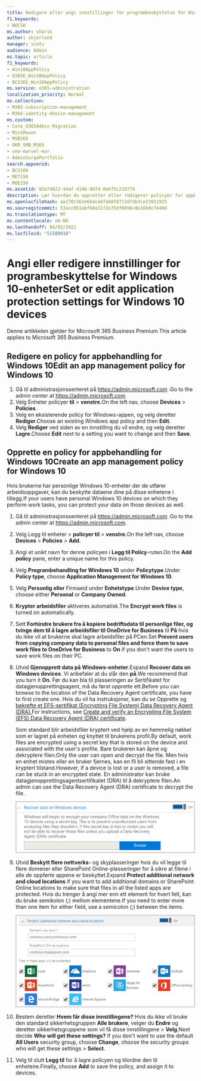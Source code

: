 ```yaml
---
title: Redigere eller angi innstillinger for programbeskyttelse for Windows 10-enheter
f1.keywords:
- NOCSH
ms.author: sharik
author: skjerland
manager: scotv
audience: Admin
ms.topic: article
f1_keywords:
- Win10AppPolicy
- O365E_Win10AppPolicy
- BCS365_Win10AppPolicy
ms.service: o365-administration
localization_priority: Normal
ms.collection:
- M365-subscription-management
- M365-identity-device-management
ms.custom:
- Core_O365Admin_Migration
- MiniMaven
- MSB365
- OKR_SMB_M365
- seo-marvel-mar
- AdminSurgePortfolio
search.appverid:
- BCS160
- MET150
- MOE150
ms.assetid: 02e74022-44af-414b-9d74-0ebf5c2197f0
description: Lær hvordan du oppretter eller redigerer policyer for appbehandling og beskytter arbeidsfiler på brukernes personlige Windows 10-enheter.
ms.openlocfilehash: aa270c563e6bdce6fd48f8713d7db3ce23921925
ms.sourcegitcommit: 53acc851abf68e2272e75df0856c0e16b0c7e48d
ms.translationtype: MT
ms.contentlocale: nb-NO
ms.lasthandoff: 04/02/2021
ms.locfileid: "51580018"
---
```

# <a name="set-or-edit-application-protection-settings-for-windows-10-devices"></a><span data-ttu-id="ec5ee-103">Angi eller redigere innstillinger for programbeskyttelse for Windows 10-enheter</span><span class="sxs-lookup"><span data-stu-id="ec5ee-103">Set or edit application protection settings for Windows 10 devices</span></span>

<span data-ttu-id="ec5ee-104">Denne artikkelen gjelder for Microsoft 365 Business Premium.</span><span class="sxs-lookup"><span data-stu-id="ec5ee-104">This article applies to Microsoft 365 Business Premium.</span></span>

## <a name="edit-an-app-management-policy-for-windows-10"></a><span data-ttu-id="ec5ee-105">Redigere en policy for appbehandling for Windows 10</span><span class="sxs-lookup"><span data-stu-id="ec5ee-105">Edit an app management policy for Windows 10</span></span>

1. <span data-ttu-id="ec5ee-106">Gå til administrasjonssenteret på <a href="https://go.microsoft.com/fwlink/p/?linkid=837890" target="_blank">https://admin.microsoft.com</a> .</span><span class="sxs-lookup"><span data-stu-id="ec5ee-106">Go to the admin center at <a href="https://go.microsoft.com/fwlink/p/?linkid=837890" target="_blank">https://admin.microsoft.com</a>.</span></span>     
2. <span data-ttu-id="ec5ee-107">Velg Enheter policyer **til** \> **venstre.**</span><span class="sxs-lookup"><span data-stu-id="ec5ee-107">On the left nav, choose **Devices** \> **Policies** .</span></span>
1. <span data-ttu-id="ec5ee-108">Velg en eksisterende policy for Windows-appen, og velg deretter **Rediger**.</span><span class="sxs-lookup"><span data-stu-id="ec5ee-108">Choose an existing Windows app policy and then **Edit**.</span></span>
1. <span data-ttu-id="ec5ee-109">Velg **Rediger** ved siden av en innstilling du vil endre, og velg deretter **Lagre**.</span><span class="sxs-lookup"><span data-stu-id="ec5ee-109">Choose **Edit** next to a setting you want to change and then **Save**.</span></span>

## <a name="create-an-app-management-policy-for-windows-10"></a><span data-ttu-id="ec5ee-110">Opprette en policy for appbehandling for Windows 10</span><span class="sxs-lookup"><span data-stu-id="ec5ee-110">Create an app management policy for Windows 10</span></span>

<span data-ttu-id="ec5ee-111">Hvis brukerne har personlige Windows 10-enheter der de utfører arbeidsoppgaver, kan du beskytte dataene dine på disse enhetene i tillegg.</span><span class="sxs-lookup"><span data-stu-id="ec5ee-111">If your users have personal Windows 10 devices on which they perform work tasks, you can protect your data on those devices as well.</span></span>
  
1. <span data-ttu-id="ec5ee-112">Gå til administrasjonssenteret på <a href="https://go.microsoft.com/fwlink/p/?linkid=837890" target="_blank">https://admin.microsoft.com</a> .</span><span class="sxs-lookup"><span data-stu-id="ec5ee-112">Go to the admin center at <a href="https://go.microsoft.com/fwlink/p/?linkid=837890" target="_blank">https://admin.microsoft.com</a>.</span></span> 
2. <span data-ttu-id="ec5ee-113">Velg Legg til  enheter \> **policyer til** \> **venstre.**</span><span class="sxs-lookup"><span data-stu-id="ec5ee-113">On the left nav, choose **Devices** \> **Policies** \> **Add**.</span></span>
3. <span data-ttu-id="ec5ee-114">Angi et unikt navn for denne policyen i **Legg til Policy**-ruten.</span><span class="sxs-lookup"><span data-stu-id="ec5ee-114">On the **Add policy** pane, enter a unique name for this policy.</span></span> 
4. <span data-ttu-id="ec5ee-115">Velg **Programbehandling for Windows 10** under **Policytype**.</span><span class="sxs-lookup"><span data-stu-id="ec5ee-115">Under **Policy type**, choose **Application Management for Windows 10**.</span></span>
5. <span data-ttu-id="ec5ee-116">Velg **Personlig eller**  Firmaeid under **Enhetstype**.</span><span class="sxs-lookup"><span data-stu-id="ec5ee-116">Under **Device type**, choose either **Personal** or **Company Owned**.</span></span>
6. <span data-ttu-id="ec5ee-117">**Krypter arbeidsfiler** aktiveres automatisk.</span><span class="sxs-lookup"><span data-stu-id="ec5ee-117">The **Encrypt work files** is turned on automatically.</span></span> 
7. <span data-ttu-id="ec5ee-118">Sett **Forhindre brukere fra å kopiere bedriftsdata til personlige filer, og tvinge dem til å lagre arbeidsfiler til OneDrive for Business** til **På** hvis du ikke vil at brukerne skal lagre arbeidsfiler på PCen.</span><span class="sxs-lookup"><span data-stu-id="ec5ee-118">Set **Prevent users from copying company data to personal files and force them to save work files to OneDrive for Business** to **On** if you don't want the users to save work files on their PC.</span></span> 
9. <span data-ttu-id="ec5ee-119">Utvid **Gjenopprett data på Windows-enheter**.</span><span class="sxs-lookup"><span data-stu-id="ec5ee-119">Expand **Recover data on Windows devices**.</span></span> <span data-ttu-id="ec5ee-120">Vi anbefaler at du slår den **på**.</span><span class="sxs-lookup"><span data-stu-id="ec5ee-120">We recommend that you turn it **On**.</span></span>
    <span data-ttu-id="ec5ee-121">Før du kan bla til plasseringen av Sertifikatet for datagjenopprettingsagent, må du først opprette ett.</span><span class="sxs-lookup"><span data-stu-id="ec5ee-121">Before you can browse to the location of the Data Recovery Agent certificate, you have to first create one.</span></span> <span data-ttu-id="ec5ee-122">Hvis du vil ha instruksjoner, kan du se Opprette og [bekrefte et EFS-sertifikat (Encrypting File System) Data Recovery Agent (DRA).](/windows/security/information-protection/windows-information-protection/create-and-verify-an-efs-dra-certificate)</span><span class="sxs-lookup"><span data-stu-id="ec5ee-122">For instructions, see [Create and verify an Encrypting File System (EFS) Data Recovery Agent (DRA) certificate](/windows/security/information-protection/windows-information-protection/create-and-verify-an-efs-dra-certificate).</span></span>
    
    <span data-ttu-id="ec5ee-123">Som standard blir arbeidsfiler kryptert ved hjelp av en hemmelig nøkkel som er lagret på enheten og knyttet til brukerens profil.</span><span class="sxs-lookup"><span data-stu-id="ec5ee-123">By default, work files are encrypted using a secret key that is stored on the device and associated with the user's profile.</span></span> <span data-ttu-id="ec5ee-124">Bare brukeren kan åpne og dekryptere filen.</span><span class="sxs-lookup"><span data-stu-id="ec5ee-124">Only the user can open and decrypt the file.</span></span> <span data-ttu-id="ec5ee-125">Men hvis en enhet mistes eller en bruker fjernes, kan en fil bli sittende fast i en kryptert tilstand.</span><span class="sxs-lookup"><span data-stu-id="ec5ee-125">However, if a device is lost or a user is removed, a file can be stuck in an encrypted state.</span></span> <span data-ttu-id="ec5ee-126">En administrator kan bruke datagjenopprettingsagentsertifikatet (DRA) til å dekryptere filen.</span><span class="sxs-lookup"><span data-stu-id="ec5ee-126">An admin can use the Data Recovery Agent (DRA) certificate to decrypt the file.</span></span>
    
    ![Browse to Data Recovery Agent certificate.](../media/7d7d664f-b72f-4293-a3e7-d0fa7371366c.png)
  
10. <span data-ttu-id="ec5ee-128">Utvid **Beskytt flere nettverks-** og skyplasseringer hvis du vil legge til flere domener eller SharePoint Online-plasseringer for å sikre at filene i alle de oppførte appene er beskyttet.</span><span class="sxs-lookup"><span data-stu-id="ec5ee-128">Expand **Protect additional network and cloud locations** if you want to add additional domains or SharePoint Online locations to make sure that files in all the listed apps are protected.</span></span> <span data-ttu-id="ec5ee-129">Hvis du trenger å angi mer enn ett element for hvert felt, kan du bruke semikolon (;) mellom elementene.</span><span class="sxs-lookup"><span data-stu-id="ec5ee-129">If you need to enter more than one item for either field, use a semicolon (;) between the items.</span></span>
    
    ![Expand Protect additional network and cloud locations, and enter domains or SharePoint Online sites you own.](../media/7afaa0c7-ba53-456d-8c61-312c45e09625.png)
  
11. <span data-ttu-id="ec5ee-p104">Bestem deretter **Hvem får disse innstillingene?** Hvis du ikke vil bruke den standard sikkerhetsgruppen **Alle brukere**, velger du **Endre** og deretter sikkerhetsgruppene som vil få disse innstillingene \> **Velg**.</span><span class="sxs-lookup"><span data-stu-id="ec5ee-p104">Next decide **Who will get these settings?** If you don't want to use the default **All Users** security group, choose **Change**, choose the security groups who will get these settings \> **Select**.</span></span>
12. <span data-ttu-id="ec5ee-133">Velg til slutt **Legg til** for å lagre policyen og tilordne den til enhetene.</span><span class="sxs-lookup"><span data-stu-id="ec5ee-133">Finally, choose **Add** to save the policy, and assign it to devices.</span></span>
